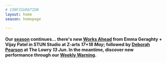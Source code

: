 ```yaml
---
# CONFIGURATION
layout: home
season: homepage

---
```

#### Our [season](/current/2018-springsummer) continues… there's new [Works Ahead](/current/2018-worksahead) from Emma Geraghty + Vijay Patel in STUN Studio at Z-arts *17+18 May*; followed by [Deborah Pearson](/current/2018-springsummer/pearson) at The Lowry *13 Jun*. In the meantime, discover new performance through our <a href="http://wordofwarning.posthaven.com" target="_blank">Weekly Warning</a>.
